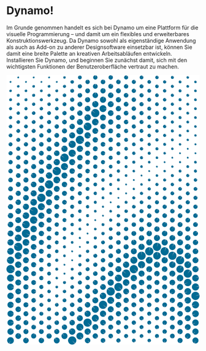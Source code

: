 

# Dynamo!

Im Grunde genommen handelt es sich bei Dynamo um eine Plattform für die visuelle Programmierung – und damit um ein flexibles und erweiterbares Konstruktionswerkzeug. Da Dynamo sowohl als eigenständige Anwendung als auch as Add-on zu anderer Designsoftware einsetzbar ist, können Sie damit eine breite Palette an kreativen Arbeitsabläufen entwickeln. Installieren Sie Dynamo, und beginnen Sie zunächst damit, sich mit den wichtigsten Funktionen der Benutzeroberfläche vertraut zu machen.

![Attraktor](images/2/2-cover.png)

